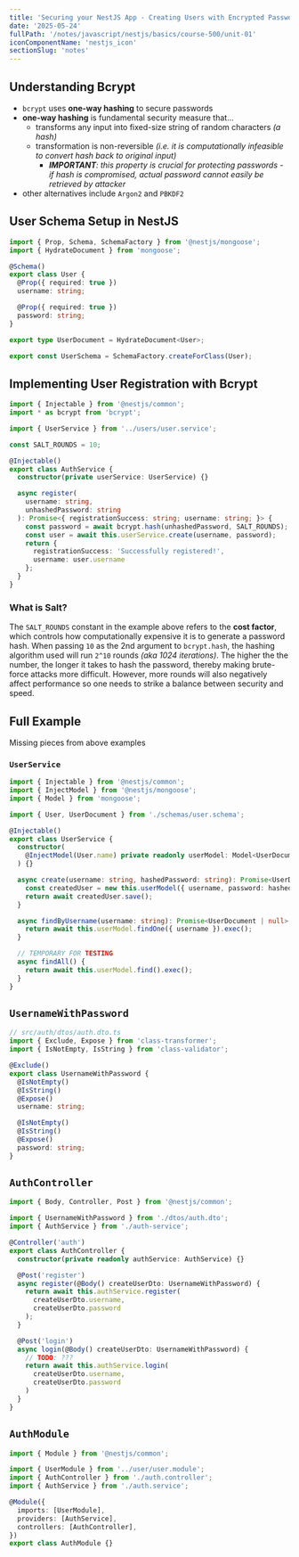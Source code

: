 ```yaml
---
title: 'Securing your NestJS App - Creating Users with Encrypted Passwords via Bcrypt in NestJS'
date: '2025-05-24'
fullPath: '/notes/javascript/nestjs/basics/course-500/unit-01'
iconComponentName: 'nestjs_icon'
sectionSlug: 'notes'
---
```


## Understanding Bcrypt

- `bcrypt` uses **one-way hashing** to secure passwords
- **one-way hashing** is fundamental security measure that...
  - transforms any input into fixed-size string of random characters _(a hash)_
  - transformation is non-reversible _(i.e. it is computationally infeasible to convert hash back to original input)_
    - _**IMPORTANT**: this property is crucial for protecting passwords - if hash is compromised, actual password cannot easily be retrieved by attacker_
- other alternatives include `Argon2` and `PBKDF2`

## User Schema Setup in NestJS

```typescript
import { Prop, Schema, SchemaFactory } from '@nestjs/mongoose';
import { HydrateDocument } from 'mongoose';

@Schema()
export class User {
  @Prop({ required: true })
  username: string;

  @Prop({ required: true })
  password: string;
}

export type UserDocument = HydrateDocument<User>;

export const UserSchema = SchemaFactory.createForClass(User);
```

## Implementing User Registration with Bcrypt

```typescript
import { Injectable } from '@nestjs/common';
import * as bcrypt from 'bcrypt';

import { UserService } from '../users/user.service';

const SALT_ROUNDS = 10;

@Injectable()
export class AuthService {
  constructor(private userService: UserService) {}

  async register(
    username: string,
    unhashedPassword: string
  ): Promise<{ registrationSuccess: string; username: string; }> {
    const password = await bcrypt.hash(unhashedPassword, SALT_ROUNDS);
    const user = await this.userService.create(username, password);
    return {
      registrationSuccess: 'Successfully registered!',
      username: user.username
    };
  }
}
```

### What is Salt?

The `SALT_ROUNDS` constant in the example above refers to the **cost factor**, which controls how computationally expensive it is to generate a password hash. When passing `10` as the 2nd argument to `bcrypt.hash`, the hashing algorithm used will run `2^10` rounds _(aka 1024 iterations)_. The higher the the number, the longer it takes to hash the password, thereby making brute-force attacks more difficult. However, more rounds will also negatively affect performance so one needs to strike a balance between security and speed.

## Full Example

Missing pieces from above examples

### `UserService`

```typescript
import { Injectable } from '@nestjs/common';
import { InjectModel } from '@nestjs/mongoose';
import { Model } from 'mongoose';

import { User, UserDocument } from './schemas/user.schema';

@Injectable()
export class UserService {
  constructor(
    @InjectModel(User.name) private readonly userModel: Model<UserDocument>
  ) {}

  async create(username: string, hashedPassword: string): Promise<UserDocument> {
    const createdUser = new this.userModel({ username, password: hashedPassword });
    return await createdUser.save();
  }

  async findByUsername(username: string): Promise<UserDocument | null> {
    return await this.userModel.findOne({ username }).exec();
  }

  // TEMPORARY FOR TESTING
  async findAll() {
    return await this.userModel.find().exec();
  }
}
```

## `UsernameWithPassword`

```typescript
// src/auth/dtos/auth.dto.ts
import { Exclude, Expose } from 'class-transformer';
import { IsNotEmpty, IsString } from 'class-validator';

@Exclude()
export class UsernameWithPassword {
  @IsNotEmpty()
  @IsString()
  @Expose()
  username: string;

  @IsNotEmpty()
  @IsString()
  @Expose()
  password: string;
}
```

## `AuthController`

```typescript
import { Body, Controller, Post } from '@nestjs/common';

import { UsernameWithPassword } from './dtos/auth.dto';
import { AuthService } from './auth-service';

@Controller('auth')
export class AuthController {
  constructor(private readonly authService: AuthService) {}

  @Post('register')
  async register(@Body() createUserDto: UsernameWithPassword) {
    return await this.authService.register(
      createUserDto.username,
      createUserDto.password
    );
  }

  @Post('login')
  async login(@Body() createUserDto: UsernameWithPassword) {
    // TODO: ???
    return await this.authService.login(
      createUserDto.username,
      createUserDto.password
    )
  }
}
```

## `AuthModule`

```typescript
import { Module } from '@nestjs/common';

import { UserModule } from '../user/user.module';
import { AuthController } from './auth.controller';
import { AuthService } from './auth.service';

@Module({
  imports: [UserModule],
  providers: [AuthService],
  controllers: [AuthController],
})
export class AuthModule {}
```
